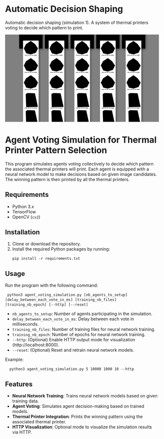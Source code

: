 # Automatic Decision Shaping
Automatic decision shaping (simulation 1). A system of thermal printers voting to decide which pattern to print.

![screenshot of the simulation](https://raw.githubusercontent.com/olivain/AutomaticDecisionShaping/main/Screenshot%20from%202024-04-23%2015-03-02.png)

# Agent Voting Simulation for Thermal Printer Pattern Selection
This program simulates agents voting collectively to decide which pattern the associated thermal printers will print. Each agent is equipped with a neural network model to make decisions based on given image candidates. The winning pattern is then printed by all the thermal printers.

## Requirements

- Python 3.x
- TensorFlow
- OpenCV (`cv2`)

## Installation

1. Clone or download the repository.
2. Install the required Python packages by running:
    ```
    pip install -r requirements.txt
    ```

## Usage

Run the program with the following command:
   ```
    python3 agent_voting_simulation.py [nb_agents_to_setup] [delay_between_each_vote_in_ms] [training_nb_files] [training_nb_epoch] [--http] [--reset]
   ```
- `nb_agents_to_setup`: Number of agents participating in the simulation.
- `delay_between_each_vote_in_ms`: Delay between each vote in milliseconds.
- `training_nb_files`: Number of training files for neural network training.
- `training_nb_epoch`: Number of epochs for neural network training.
- `--http`: (Optional) Enable HTTP output mode for visualization (http://localhost:8000).
- `--reset`: (Optional) Reset and retrain neural network models.

Example:
  ```
    python3 agent_voting_simulation.py 5 10000 1000 10 --http
  ```

## Features

- **Neural Network Training**: Trains neural network models based on given training data.
- **Agent Voting**: Simulates agent decision-making based on trained models.
- **Thermal Printer Integration**: Prints the winning pattern using the associated thermal printer.
- **HTTP Visualization**: Optional mode to visualize the simulation results via HTTP.

